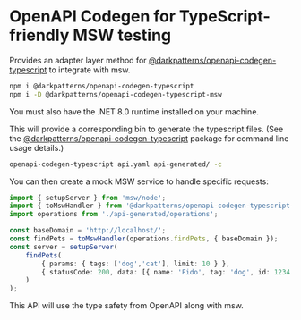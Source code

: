 # OpenAPI Codegen for TypeScript-friendly MSW testing

Provides an adapter layer method for
[@darkpatterns/openapi-codegen-typescript][1] to integrate with msw.

```sh
npm i @darkpatterns/openapi-codegen-typescript
npm i -D @darkpatterns/openapi-codegen-typescript-msw
```

You must also have the .NET 8.0 runtime installed on your machine.

This will provide a corresponding bin to generate the typescript files. (See the
[@darkpatterns/openapi-codegen-typescript][1] package for command line usage
details.)

```sh
openapi-codegen-typescript api.yaml api-generated/ -c
```

You can then create a mock MSW service to handle specific requests:

```ts
import { setupServer } from 'msw/node';
import { toMswHandler } from '@darkpatterns/openapi-codegen-typescript-msw';
import operations from './api-generated/operations';

const baseDomain = 'http://localhost/';
const findPets = toMswHandler(operations.findPets, { baseDomain });
const server = setupServer(
    findPets(
        { params: { tags: ['dog','cat'], limit: 10 } },
        { statusCode: 200, data: [{ name: 'Fido', tag: 'dog', id: 1234 }], mimeType: 'application/json' }
    )
);
```

This API will use the type safety from OpenAPI along with msw.

[1]: https://www.npmjs.com/package/@darkpatterns/openapi-codegen-typescript